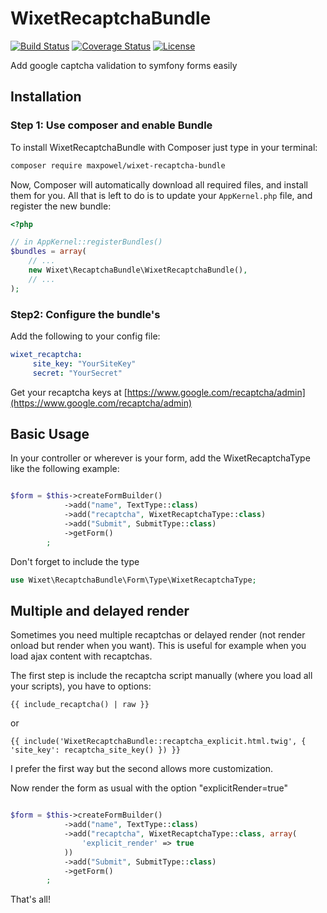 WixetRecaptchaBundle
====================

[![Build Status](https://travis-ci.org/maxpowel/WixetRecaptchaBundle.svg?branch=master)](https://travis-ci.org/maxpowel/WixetRecaptchaBundle)
[![Coverage Status](https://coveralls.io/repos/github/maxpowel/WixetRecaptchaBundle/badge.svg?branch=master)](https://coveralls.io/github/maxpowel/WixetRecaptchaBundle?branch=master)
[![License](https://poser.pugx.org/maxpowel/wixet-recaptcha-bundle/license)](https://packagist.org/packages/maxpowel/wixet-recaptcha-bundle)

Add google captcha validation to symfony forms easily

## Installation

### Step 1: Use composer and enable Bundle

To install WixetRecaptchaBundle with Composer just type in your terminal:

```bash
composer require maxpowel/wixet-recaptcha-bundle
```

Now, Composer will automatically download all required files, and install them
for you. All that is left to do is to update your ``AppKernel.php`` file, and
register the new bundle:

```php
<?php

// in AppKernel::registerBundles()
$bundles = array(
    // ...
    new Wixet\RecaptchaBundle\WixetRecaptchaBundle(),
    // ...
);
```
### Step2: Configure the bundle's

Add the following to your config file:

``` yaml
wixet_recaptcha:
     site_key: "YourSiteKey"
     secret: "YourSecret"
```
Get your recaptcha keys at [https://www.google.com/recaptcha/admin](https://www.google.com/recaptcha/admin)

## Basic Usage

In your controller or wherever is your form, add the WixetRecaptchaType like the following example:
```php

$form = $this->createFormBuilder()
            ->add("name", TextType::class)
            ->add("recaptcha", WixetRecaptchaType::class)
            ->add("Submit", SubmitType::class)
            ->getForm()
        ;

```

Don't forget to include the type
```php
use Wixet\RecaptchaBundle\Form\Type\WixetRecaptchaType;
```

## Multiple and delayed render
Sometimes you need multiple recaptchas or delayed render (not render onload but render when you want).
This is useful for example when you load ajax content with recaptchas.

The first step is include the recaptcha script manually (where you load all your scripts), you have to options:

```twig
{{ include_recaptcha() | raw }}
```
or

```twig
{{ include('WixetRecaptchaBundle::recaptcha_explicit.html.twig', { 'site_key': recaptcha_site_key() }) }}
```

I prefer the first way but the second allows more customization.

Now render the form as usual with the option "explicitRender=true"

```php

$form = $this->createFormBuilder()
            ->add("name", TextType::class)
            ->add("recaptcha", WixetRecaptchaType::class, array(
                'explicit_render' => true
            ))
            ->add("Submit", SubmitType::class)
            ->getForm()
        ;

```


That's all!

